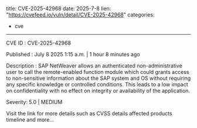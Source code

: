  
title: CVE-2025-42968
date: 2025-7-8
lien: "https://cvefeed.io/vuln/detail/CVE-2025-42968"
categories:
  - cve
---

CVE ID : CVE-2025-42968

Published :  July 8
2025
1:15 a.m. | 1 hour
8 minutes ago

Description : SAP NetWeaver allows an authenticated non-administrative user to call the remote-enabled function module which could grants access to non-sensitive information about the SAP system and OS without requiring any specific knowledge or controlled conditions. This leads to a low impact on confidentiality with no effect on integrity or availability of the application.

Severity: 5.0 | MEDIUM

Visit the link for more details
such as CVSS details
affected products
timeline
and more...
